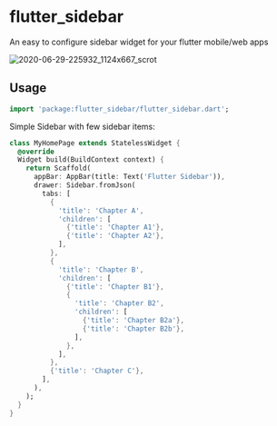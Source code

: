 # flutter_sidebar

An easy to configure sidebar widget for your flutter mobile/web apps

![2020-06-29-225932_1124x667_scrot](https://user-images.githubusercontent.com/43412083/86037559-285b0500-ba5d-11ea-9b1d-0d690b7b3aae.png)

## Usage

```dart
import 'package:flutter_sidebar/flutter_sidebar.dart';
```

Simple Sidebar with few sidebar items:

```dart
class MyHomePage extends StatelessWidget {
  @override
  Widget build(BuildContext context) {
    return Scaffold(
      appBar: AppBar(title: Text('Flutter Sidebar')),
      drawer: Sidebar.fromJson(
        tabs: [
          {
            'title': 'Chapter A',
            'children': [
              {'title': 'Chapter A1'},
              {'title': 'Chapter A2'},
            ],
          },
          {
            'title': 'Chapter B',
            'children': [
              {'title': 'Chapter B1'},
              {
                'title': 'Chapter B2',
                'children': [
                  {'title': 'Chapter B2a'},
                  {'title': 'Chapter B2b'},
                ],
              },
            ],
          },
          {'title': 'Chapter C'},
        ],
      ),
    );
  }
}
```
